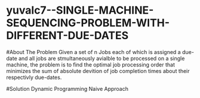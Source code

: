 # yuvalc7--SINGLE-MACHINE-SEQUENCING-PROBLEM-WITH-DIFFERENT-DUE-DATES
#About The Problem 
Given a set of n Jobs each of which is assigned a due-date and all jobs are stmultaneously
avialble to be processed on a single machine, the problem is to find the optimal job processing order
that minimizes the sum of absolute devition of job completion times about their respectivly due-dates.

#Solution 
Dynamic Programming
Naive Approach
